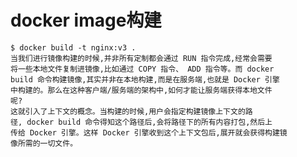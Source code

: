 # docker image构建
    $ docker build -t nginx:v3 .
    当我们进行镜像构建的时候,并非所有定制都会通过 RUN 指令完成,经常会需要
    将一些本地文件复制进镜像,比如通过 COPY 指令、 ADD 指令等。而 docker
    build 命令构建镜像,其实并非在本地构建,而是在服务端,也就是 Docker 引擎
    中构建的。那么在这种客户端/服务端的架构中,如何才能让服务端获得本地文件
    呢?
    这就引入了上下文的概念。当构建的时候,用户会指定构建镜像上下文的路
    径, docker build 命令得知这个路径后,会将路径下的所有内容打包,然后上
    传给 Docker 引擎。这样 Docker 引擎收到这个上下文包后,展开就会获得构建镜
    像所需的一切文件。
    